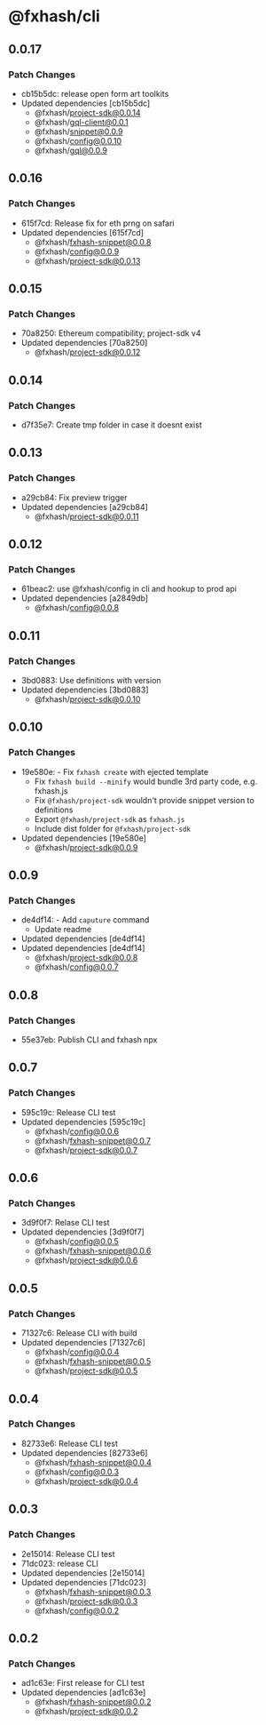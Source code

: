 # @fxhash/cli

## 0.0.17

### Patch Changes

- cb15b5dc: release open form art toolkits
- Updated dependencies [cb15b5dc]
  - @fxhash/project-sdk@0.0.14
  - @fxhash/gql-client@0.0.1
  - @fxhash/snippet@0.0.9
  - @fxhash/config@0.0.10
  - @fxhash/gql@0.0.9

## 0.0.16

### Patch Changes

- 615f7cd: Release fix for eth prng on safari
- Updated dependencies [615f7cd]
  - @fxhash/fxhash-snippet@0.0.8
  - @fxhash/config@0.0.9
  - @fxhash/project-sdk@0.0.13

## 0.0.15

### Patch Changes

- 70a8250: Ethereum compatibility; project-sdk v4
- Updated dependencies [70a8250]
  - @fxhash/project-sdk@0.0.12

## 0.0.14

### Patch Changes

- d7f35e7: Create tmp folder in case it doesnt exist

## 0.0.13

### Patch Changes

- a29cb84: Fix preview trigger
- Updated dependencies [a29cb84]
  - @fxhash/project-sdk@0.0.11

## 0.0.12

### Patch Changes

- 61beac2: use @fxhash/config in cli and hookup to prod api
- Updated dependencies [a2849db]
  - @fxhash/config@0.0.8

## 0.0.11

### Patch Changes

- 3bd0883: Use definitions with version
- Updated dependencies [3bd0883]
  - @fxhash/project-sdk@0.0.10

## 0.0.10

### Patch Changes

- 19e580e: - Fix `fxhash create` with ejected template
  - Fix `fxhash build --minify` would bundle 3rd party code, e.g. fxhash.js
  - Fix `@fxhash/project-sdk` wouldn't provide snippet version to definitions
  - Export `@fxhash/project-sdk` as `fxhash.js`
  - Include dist folder for `@fxhash/project-sdk`
- Updated dependencies [19e580e]
  - @fxhash/project-sdk@0.0.9

## 0.0.9

### Patch Changes

- de4df14: - Add `caputure` command
  - Update readme
- Updated dependencies [de4df14]
- Updated dependencies [de4df14]
  - @fxhash/project-sdk@0.0.8
  - @fxhash/config@0.0.7

## 0.0.8

### Patch Changes

- 55e37eb: Publish CLI and fxhash npx

## 0.0.7

### Patch Changes

- 595c19c: Release CLI test
- Updated dependencies [595c19c]
  - @fxhash/config@0.0.6
  - @fxhash/fxhash-snippet@0.0.7
  - @fxhash/project-sdk@0.0.7

## 0.0.6

### Patch Changes

- 3d9f0f7: Relase CLI test
- Updated dependencies [3d9f0f7]
  - @fxhash/config@0.0.5
  - @fxhash/fxhash-snippet@0.0.6
  - @fxhash/project-sdk@0.0.6

## 0.0.5

### Patch Changes

- 71327c6: Release CLI with build
- Updated dependencies [71327c6]
  - @fxhash/config@0.0.4
  - @fxhash/fxhash-snippet@0.0.5
  - @fxhash/project-sdk@0.0.5

## 0.0.4

### Patch Changes

- 82733e6: Release CLI test
- Updated dependencies [82733e6]
  - @fxhash/fxhash-snippet@0.0.4
  - @fxhash/config@0.0.3
  - @fxhash/project-sdk@0.0.4

## 0.0.3

### Patch Changes

- 2e15014: Release CLI test
- 71dc023: release CLI
- Updated dependencies [2e15014]
- Updated dependencies [71dc023]
  - @fxhash/fxhash-snippet@0.0.3
  - @fxhash/project-sdk@0.0.3
  - @fxhash/config@0.0.2

## 0.0.2

### Patch Changes

- ad1c63e: First release for CLI test
- Updated dependencies [ad1c63e]
  - @fxhash/fxhash-snippet@0.0.2
  - @fxhash/project-sdk@0.0.2
